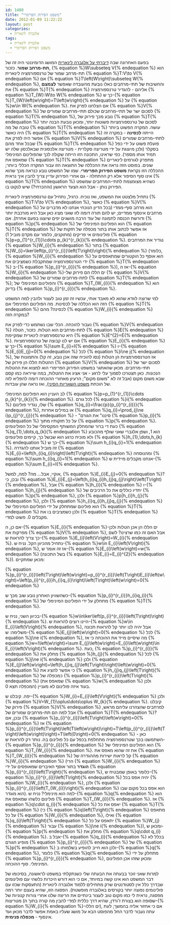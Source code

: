 ```yaml
---
id: 1480
title: "משפט הפירוק הפרימרי"
date: 2012-01-09 11:22:22
layout: post
categories: 
  - אלגברה לינארית
tags: 
  - אלגברה לינארית
  - משפט הפירוק הפרימרי
---
```

בפעם האחרונה שבה <a href="http://www.gadial.net/2011/12/24/simultaneous_diagonalization/">דיברתי על אלגברה לינארית</a> המושג הדומיננטי היה זה של <strong>תת-מרחב שמור</strong>. כזכור, {% equation %}W\subseteq V{% endequation %} הוא תת-מרחב שמור של טרנספורמציה לינארית {% equation %}T:V\to V{% endequation %} אם {% equation %}T\left(W\right)\subseteq W{% endequation %}, והחשיבות של תתי-מרחבים כאלו נובעת מהעובדה שאפשר <strong>לצמצם</strong> את {% equation %}T{% endequation %} אליהם - להגדיר טרנספורמציה {% equation %}T_{W}:W\to W{% endequation %} כך ש-{% equation %}T_{W}\left(w\right)=T\left(w\right){% endequation %} על {% equation %}w\in W{% endequation %}. אם הצלחנו לפרק את {% equation %}V{% endequation %} לסכום ישר של תתי-מרחבים שכולם תתי-מרחבים שמורים של {% equation %}T{% endequation %}, נובע מכך פירוק של {% equation %}T{% endequation %} לסכום של טרנספורמציות פשוטות יותר, ומכאן נובעת הבנה יותר טובה של מה {% equation %}T{% endequation %} עושה. המקרה הפשוט ביותר היה כאשר {% equation %}T{% endequation %} הייתה <strong>לכסינה</strong> - במקרה זה אפשר היה לפרק את {% equation %}V{% endequation %} לתתי-מרחבים שמורים שבכל אחד מהם {% equation %}T{% endequation %} פועלת פשוט על ידי כפל בסקלר (ולכן מיוצגת על ידי מטריצה סקלרית - מטריצה אלכסונית שבאלכסון שלה יש תמיד אותו מספר). כפי שראינו, התכונה הזו הייתה שקולה לכך שהפולינום המינימלי שמאפס את {% equation %}T{% endequation %} מתפרק לגורמים לינאריים שונים. בפוסט הזה נראה את ההכללה של התוצאה הזו עבור המקרה הכללי ביותר; ההכללה הזו נקראת <strong>משפט הפירוק הפרימרי</strong>. שמו של המשפט נובע כנראה מכך שהוא אינו סוף הסיפור אלא רק ההתחלה - גם אחרי הפירוק עדיין צריך להבין איך נראית {% equation %}T{% endequation %} כשהיא מצומצמת לתתי-המרחבים שמשפט הפירוק נותן - אבל הוא הצעד הראשון (וההכרחי?) שיש לנקוט בו.

נתחיל מלצטט את המשפט, ואז נוכיח. כרגיל, נתחיל עם טרנספורמציה לינארית {% equation %}T:V\to V{% endequation %}, כאשר {% equation %}V{% endequation %} הוא מרחב סוף-ממדי (בכל הדיון הנוכחי אנחנו לא מדברים על מרחבים אינסוף ממדיים; יש להם תורה דומה לזו שאני מציג כאן אבל היא מורכבת יותר ודורשת הכנסה לתמונה של עוד הרבה מושגים יפים שיוצגו בפעם אחרת). אם {% equation %}p{% endequation %} הוא הפולינום המינימלי של {% equation %}T{% endequation %} אז אפשר לכתוב אותו בתור מכפלה של חזקות של פולינומים אי פריקים (מתוקנים, כלומר עם מקדם מוביל 1) {% equation %}p=p_{1}^{r_{1}}\cdots p_{k}^{r_{k}}{% endequation %}. נגדיר את המרחבים {% equation %}W_{i}{% endequation %} בתור {% equation %}W_{i}=\ker\left(p_{i}^{r_{i}}\left(T\right)\right){% endequation %} (כלומר, {% equation %}W_{i}{% endequation %} הוא אוסף כל הוקטורים שמתאפסים על ידי הטרנספורמציה שמתקבלת כשמציבים את {% equation %}T{% endequation %} ב-{% equation %}p_{i}^{r_{i}}{% endequation %}), אז ה-{% equation %}W_{i}{% endequation %}-ים הללו הם פירוק של {% equation %}V{% endequation %} לתת-מרחבים שמורים של {% equation %}T{% endequation %}; והפולינום המינימלי של {% equation %}T_{W_{i}}{% endequation %} הוא בדיוק {% equation %}p_{i}^{r_{i}}{% endequation %}.

למי שרוצה לוודא שהוא לא מאבד אותי, עכשיו זה זמן טוב לעצור ולהבין למה המשפט הזה הוא הכללה של לכסינות. מה הפולינום המינימלי אם {% equation %}T{% endequation %} לכסינה? מהם {% equation %}W_{i}{% endequation %} במקרה הזה?

נעבור להוכחה. הכלי שבו נשתמש כדי לפרק את {% equation %}V{% endequation %} לתת-מרחבים הוא הטלות. כזכור, הטלה {% equation %}E{% endequation %} היא טרנספורמציה לינארית שמקיימת {% equation %}E^{2}=E{% endequation %}. אם יש לנו קבוצה של טרנספורמציות {% equation %}E_{i}{% endequation %} כך ש-{% equation %}\sum E_{i}=I{% endequation %} ו-{% equation %}E_{i}E_{j}=0{% endequation %} לכל {% equation %}i\ne j{% endequation %}, אז הטרנספורמציות הן הטלות (נסו להוכיח שזה אכן נובע, זה קל) והתמונות של ההטלות הללו הן פירוק של {% equation %}V{% endequation %} לסכום ישר של תתי-מרחבים. מכאן שהאתגר במשפט הפירוק הפרימרי הוא למצוא את ההטלות הנכונות. כאן תצטרכו לסמוך עלי לרגע - אני אציג את ההטלות, במה שייראה כמו קסם שבא משום מקום (אבל זה לא "משום מקום"; הרעיון מאחורי ההוכחה דומה להפליא לזה של הוכחת <a href="http://www.gadial.net/2012/09/12/chinese_remainder_theorem/">משפט השאריות הסיני</a>), ואז נראה שהן עובדות.

לב העניין הוא הפולינום המינימלי {% equation %}p=p_{1}^{r_{1}}\cdots p_{k}^{r_{k}}{% endequation %}. לכל גורם {% equation %}i{% endequation %} שלו, נגדיר פולינום {% equation %}q_{i}=\frac{p}{p_{i}^{r_{i}}}{% endequation %}, או במילים אחרות {% equation %}q_{i}=\prod_{j\ne i}p_{j}^{r_{j}}{% endequation %} - "סיננו" את הגורם {% equation %}p_{i}{% endequation %} על כל חזקותיו מתוך {% equation %}p{% endequation %}. כעת די ברור שהמחלק המשותף המקסימלי של כל הפולינומים {% equation %}q_{1},\dots,q_{k}{% endequation %} הוא 1, ושפן אלגברי שאני שולף מהכובע ולא מוכיח כרגע הוא שבשל כך, קיימים פולינומים {% equation %}h_{1},\dots,h_{k}{% endequation %} כך ש-{% equation %}\sum h_{i}q_{i}=1{% endequation %}. זה מוביל אותנו להגדרה {% equation %}E_{i}=\left(h_{i}q_{i}\right)\left(T\right){% endequation %} ומהנוסחה {% equation %}\sum h_{i}q_{i}=1{% endequation %} אנחנו מקבלים מיידית ש-{% equation %}\sum E_{i}=I{% endequation %}.

אוקיי, אבל... מה? למה, למשל, {% equation %}E_{i}E_{j}=0{% endequation %}? ובכן, כי {% equation %}E_{i}E_{j}=\left(h_{i}q_{i}h_{j}q_{j}\right)\left(T\right){% endequation %}, אבל {% equation %}h_{i}{% endequation %} ו-{% equation %}h_{j}{% endequation %} יחדיו כוללים את כל הרכיבים של {% equation %}p{% endequation %}, ולכן {% equation %}p|h_{i}h_{j}{% endequation %}, ולכן {% equation %}h_{i}q_{i}h_{j}q_{j}{% endequation %} הוא פולינום שמתחלק על ידי הפולינום המינימלי של {% equation %}T{% endequation %} ולכן כשמציבים בו את {% equation %}T{% endequation %} מקבלים 0. פשוט למדי.

אם כן, ה-{% equation %}E_{i}{% endequation %}-ים הללו הן אכן הטלות ולכן מפרקות את {% equation %}V{% endequation %}, אבל האם זה כמו שרצינו? לשם כך צריך להראות ש-{% equation %}E_{i}\left(V\right)=W_{i}{% endequation %}. נתחיל מהכיוון הקל. נניח ש-{% equation %}w\in E_{i}\left(V\right){% endequation %}, אז זה אומר ש-{% equation %}E_{i}\left(w\right)=w{% endequation %} (בשל התכונה {% equation %}E_{i}=E_{i}^{2}{% endequation %}). מכאן שמתקיים:

{% equation %}p_{i}^{r_{i}}\left(T\right)\left(w\right)=p_{i}^{r_{i}}\left(T\right)E_{i}\left(w\right)=\left(p_{i}^{r_{i}}h_{i}q_{i}\right)\left(T\right)\left(w\right)=0{% endequation %}

כשהשוויון האחרון נובע שוב מכך ש-{% equation %}p_{i}^{r_{i}}h_{i}q_{i}{% endequation %} מתחלק על ידי הפולינום המינימלי של {% equation %}T{% endequation %}.

בכיוון השני, נניח ש-{% equation %}w\in\ker\left(p_{i}^{r_{i}}\left(T\right)\right){% endequation %}. היינו רוצים להראות ש-{% equation %}w\in E_{i}\left(V\right){% endequation %}, אבל יהיה לנו יותר קל להראות תכונה משלימה: ש-{% equation %}E_{j}\left(w\right)=0{% endequation %} לכל {% equation %}j\ne i{% endequation %}, מה שיסיים מייד את ההוכחה כי אז {% equation %}w=I\left(w\right)=\sum E_{j}\left(w\right)=E_{i}\left(w\right)\in E_{i}\left(V\right){% endequation %}. כעת, {% equation %}p_{i}^{r_{i}}{% endequation %} מחלק את {% equation %}h_{j}{% endequation %} לכל {% equation %}j\ne i{% endequation %} ולכן {% equation %}E_{j}\left(w\right)=\left(h_{j}q_{j}\left(T\right)\right)\left(w\right)=0{% endequation %} כי אפשר להציג את {% equation %}h_{j}q_{j}\left(T\right){% endequation %} כמכפלה של {% equation %}p_{i}^{r_{i}}\left(T\right){% endequation %} (שמאפס את {% equation %}w{% endequation %} ולכן המכפלה תצא 0) בעוד איזה פולינום לא מעניין.

יפה. קיבלנו ש-{% equation %}W_{i}=E_{i}\left(V\right){% endequation %} ולכן {% equation %}V=W_{1}\oplus\dots\oplus W_{k}{% endequation %}. קיבלנו פירוק של {% equation %}V{% endequation %} למרחבים שהצהרנו עליהם מראש, אבל למה הם תת-מרחבים שמורים של {% equation %}T{% endequation %}? ובכן, אם {% equation %}p_{i}^{r_{i}}\left(T\right)\left(w\right)=0{% endequation %} אז {% equation %}p_{i}^{r_{i}}\left(T\right)\left(T\left(w\right)\right)=T\left(p_{i}^{r_{i}}\left(T\right)\left(w\right)\right)=T\left(0\right)=0{% endequation %} - כאן השתמשנו בכך שטרנספורמציה מתחלפת בכפל עם כל פולינום בה. נותר רק להראות ש-{% equation %}p_{i}^{r_{i}}{% endequation %} הוא הפולינום המינימלי של {% equation %}T_{W_{i}}{% endequation %}. את זה שהוא מאפס את {% equation %}T_{W_{i}}{% endequation %} קל לראות ישירות מההגדרה של {% equation %}W_{i}{% endequation %} (הרי {% equation %}W_{i}{% endequation %} <strong>הוגדר</strong> בתור אוסף האיברים שמאופסים על ידי {% equation %}p_{i}^{r_{i}}\left(T\right){% endequation %}, כלומר באופן שמבטיח ש-{% equation %}p_{i}^{r_{i}}\left(T\right){% endequation %} יהיה אפס בכל {% equation %}W_{i}{% endequation %}, ולכן {% equation %}p_{i}^{r_{i}}\left(T_{W_{i}}\right){% endequation %} הוא אפס בכל מקום שבו הוא מוגדר). למה הוא מינימלי? נניח ש-{% equation %}q{% endequation %} הוא פולינום כלשהו שמאפס את {% equation %}T_{W_{i}}{% endequation %}. אז {% equation %}q\cdot q_{i}{% endequation %} יאפס את כל {% equation %}T{% endequation %} (כי {% equation %}q\left(T\right){% endequation %} מתאפס על כל {% equation %}W_{i}{% endequation %}, ואילו {% equation %}q_{i}\left(T\right){% endequation %} יתאפס על כל {% equation %}W_{j}{% endequation %} עבור {% equation %}j\ne i{% endequation %}), ומכאן ש-{% equation %}p{% endequation %} מחלק את {% equation %}q\cdot q_{i}{% endequation %}. אבל ב-{% equation %}q_{i}{% endequation %} בכלל לא מופיע הגורם {% equation %}p_{i}^{r_{i}}{% endequation %} של {% equation %}p{% endequation %} ולכן הוא חייב להופיע בשלמותו ב-{% equation %}q{% endequation %}, כלומר {% equation %}q{% endequation %} מתחלק על ידי {% equation %}p_{i}^{r_{i}}{% endequation %}, ומכאן שזהו אכן הפולינום המינימלי. סוף ההוכחה.

למרות שאני זוכר בבעתה את הבעתה שלי כשנתקלתי במשפט לראשונה, בסיכומו של דבר המשפט הוא אינו קשה במיוחד, אם כי הוא דורש היכרות כלשהי עם פולינומים שבדרך כלל אין לסטודנטים שרק מתחילים ללמוד אלגברה לינארית (התעסקות שכזו עם פולינומים נפוצה יותר בקורסים באלגברה מופשטת). הפסגה הזו, שהיא בעצם יותר רמה מפסגה, נראית לי כמו מקום טוב לעצור בינתיים את הריצה שלנו אחרי צורות קנוניות של מטריצות (שסופה הוא בצורת ז'ורדן, שהיא דרך כללית למדי להבין מה קורה בתוך ה-{% equation %}W_{i}{% endequation %}-ים הללו), אם כי אחזור אליה בהמשך; לעת עתה נעבור לדבר החל מהפוסט הבא על מושג שעליו באמת אפשר לדבר מכאן ועד אינסוף - <strong>מכפלה פנימית</strong>.
